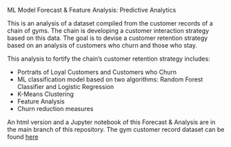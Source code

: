 ML Model Forecast & Feature Analysis: Predictive Analytics

This is an analysis of a dataset compiled from the customer records of a chain of gyms. The chain is developing a customer interaction strategy based on this data. The goal is to devise a customer retention strategy based on an analysis of customers who churn and those who stay.

This analysis to fortify the chain’s customer retention strategy includes:
* Portraits of Loyal Customers and Customers who Churn 
* ML classification model based on two algorithms: Random Forest Classifier and Logistic Regression 
* K-Means Clustering
* Feature Analysis
* Churn reduction measures 

An html version and a Jupyter notebook of this Forecast & Analysis are in the main branch of this repository. The gym customer record dataset can be found [here](https://github.com/daiichigo/Analytics/blob/main/datasets/gym_churn_us.csv)
